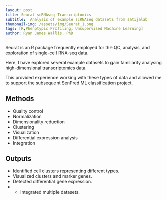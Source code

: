 ```yaml
---
layout: post
title: Seurat-scRNAseq-Transcriptomics
subtitle:  Analysis of example scRNAseq datasets from satijalab
thumbnail-img: /assets/img/Seurat_1.png
tags: [R,Phenotypic Profiling, Unsupervised Machine Learning]
author: Ryan James Wallis, PhD
---
```


Seurat is an R package frequently employed for the QC, analysis, and exploration of single-cell RNA-seq data.

Here, I have explored several example datasets to gain familiarity analysing high-dimensional transcriptomics data. 

This provided experience working with these types of data and allowed me to support the subsequent SenPred ML classification project. 

## Methods
- Quality control
- Normalization
- Dimensionality reduction
- Clustering
- Visualization
- Differential expression analysis
- Integration

## Outputs
- Identified cell clusters representing different types.
- Visualized clusters and marker genes.
- Detected differential gene expression.
- - Integrated multiple datasets.

